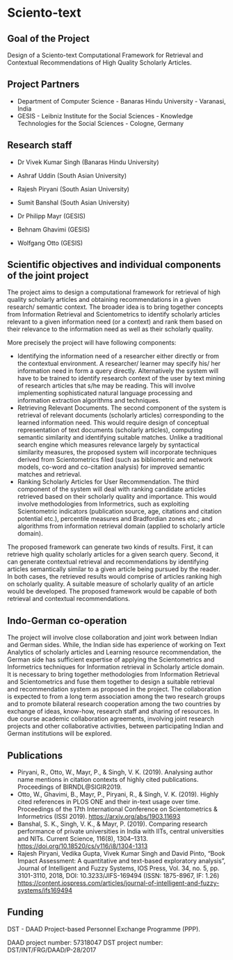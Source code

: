 # Sciento-text
## Goal of the Project
Design of a Sciento-text Computational Framework for Retrieval and Contextual Recommendations of High Quality Scholarly Articles.

## Project Partners
* Department of Computer Science - Banaras Hindu University - Varanasi, India
* GESIS - Leibniz Institute for the Social Sciences - Knowledge Technologies for the Social Sciences - Cologne, Germany

## Research staff 
* Dr Vivek Kumar Singh (Banaras Hindu University)
* Ashraf Uddin (South Asian University)
* Rajesh Piryani (South Asian University)
* Sumit Banshal (South Asian University)

* Dr Philipp Mayr (GESIS)
* Behnam Ghavimi (GESIS)
* Wolfgang Otto (GESIS)

## Scientific objectives and individual components of the joint project
The project aims to design a computational framework for retrieval of high quality scholarly articles and obtaining recommendations in a given research/ semantic context. The broader idea is to bring together concepts from Information Retrieval and Scientometrics to identify scholarly articles relevant to a given information need (or a context) and rank them based on their relevance to the information need as well as their scholarly quality. 

More precisely the project will have following components:
*	Identifying the information need of a researcher either directly or from the contextual environment. A researcher/ learner may specify his/ her information need in form a query directly. Alternatively the system will have to be trained to identify research context of the user by text mining of research articles that s/he may be reading. This will involve implementing sophisticated natural language processing and information extraction algorithms and techniques.
*	Retrieving Relevant Documents. The second component of the system is retrieval of relevant documents (scholarly articles) corresponding to the learned information need. This would require design of conceptual representation of text documents (scholarly articles), computing semantic similarity and identifying suitable matches. Unlike a traditional search engine which measures relevance largely by syntactical similarity measures, the proposed system will incorporate techniques derived from Scientometrics filed (such as bibliometric and network models, co-word and co-citation analysis) for improved semantic matches and retrieval. 
*	Ranking Scholarly Articles for User Recommendation. The third component of the system will deal with ranking candidate articles retrieved based on their scholarly quality and importance. This would involve methodologies from Informetrics, such as exploiting Scientometric indicators (publication source, age, citations and citation potential etc.), percentile measures and Bradfordian zones etc.; and algorithms from information retrieval domain (applied to scholarly article domain).

The proposed framework can generate two kinds of results. First, it can retrieve high quality scholarly articles for a given search query. Second, it can generate contextual retrieval and recommendations by identifying articles semantically similar to a given article being pursued by the reader. In both cases, the retrieved results would comprise of articles ranking high on scholarly quality. A suitable measure of scholarly quality of an article would be developed. The proposed framework would be capable of both retrieval and contextual recommendations.

## Indo-German co-operation 
The project will involve close collaboration and joint work between Indian and German sides. While, the Indian side has experience of working on Text Analytics of scholarly articles and Learning resource recommendation, the German side has sufficient expertise of applying the Scientometrics and Informetrics techniques for Information retrieval in Scholarly article domain. It is necessary to bring together methodologies from Information Retrieval and Scientometrics and fuse them together to design a suitable retrieval and recommendation system as proposed in the project. The collaboration is expected to from a long term association among the two research groups and to promote bilateral research cooperation among the two countries by exchange of ideas, know-how, research staff and sharing of resources. In due course academic collaboration agreements, involving joint research projects and other collaborative activities, between participating Indian and German institutions will be explored.

## Publications
* Piryani, R., Otto, W., Mayr, P., & Singh, V. K. (2019). Analysing author name mentions in citation contexts of highly cited publications. Proceedings of BIRNDL@SIGIR2019.
* Otto, W., Ghavimi, B., Mayr, P., Piryani, R., & Singh, V. K. (2019). Highly cited references in PLOS ONE and their in-text usage over time. Proceedings of the 17th International Conference on Scientometrics & Informetrics (ISSI 2019). https://arxiv.org/abs/1903.11693
* Banshal, S. K., Singh, V. K., & Mayr, P. (2019). Comparing research performance of private universities in India with IITs, central universities and NITs. Current Science, 116(8), 1304–1313. https://doi.org/10.18520/cs/v116/i8/1304-1313
* Rajesh Piryani, Vedika Gupta, Vivek Kumar Singh and David Pinto, “Book Impact Assessment: A quantitative and text-based exploratory analysis”, Journal of Intelligent and Fuzzy Systems, IOS Press, Vol. 34, no. 5, pp. 3101-3110, 2018, DOI: 10.3233/JIFS-169494 (ISSN: 1875-8967, IF: 1.26) https://content.iospress.com/articles/journal-of-intelligent-and-fuzzy-systems/ifs169494


## Funding
DST - DAAD Project-based Personnel Exchange Programme (PPP).

DAAD project number: 57318047
DST project number: DST/INT/FRG/DAAD/P-28/2017
